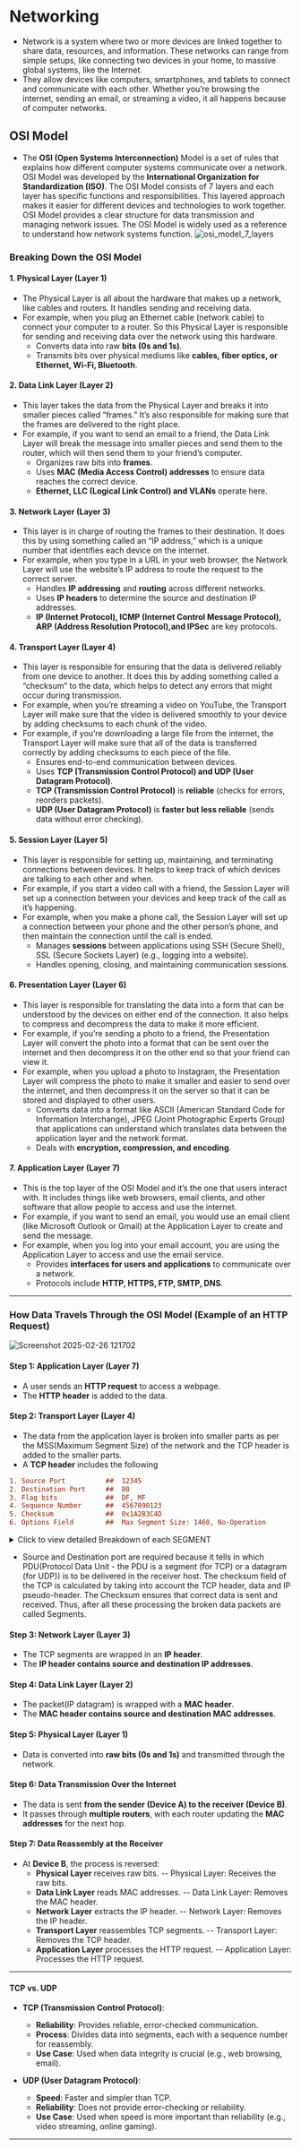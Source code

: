 # Networking
- Network is a system where two or more devices are linked together to share data, resources, and information. These networks can range from simple setups, like connecting two devices in your home, to massive global systems, like the Internet.
- They allow devices like computers, smartphones, and tablets to connect and communicate with each other. Whether you’re browsing the internet, sending an email, or streaming a video, it all happens because of computer networks.

## OSI Model
- The **OSI (Open Systems Interconnection)** Model is a set of rules that explains how different computer systems communicate over a network. OSI Model was developed by the **International Organization for Standardization (ISO)**. The OSI Model consists of 7 layers and each layer has specific functions and responsibilities. This layered approach makes it easier for different devices and technologies to work together. OSI Model provides a clear structure for data transmission and managing network issues. The OSI Model is widely used as a reference to understand how network systems function.
![osi_model_7_layers](https://github.com/user-attachments/assets/72f04348-c9ef-49ec-84d7-7e867e7af0f5)

### **Breaking Down the OSI Model**
#### **1. Physical Layer (Layer 1)**
- The Physical Layer is all about the hardware that makes up a network, like cables and routers. It handles sending and receiving data.
- For example, when you plug an Ethernet cable (network cable) to connect your computer to a router. So this Physical Layer is responsible for sending and receiving data over the network using this hardware.
  - Converts data into raw **bits (0s and 1s)**.
  - Transmits bits over physical mediums like **cables, fiber optics, or Ethernet, Wi-Fi, Bluetooth**.

#### **2. Data Link Layer (Layer 2)**
- This layer takes the data from the Physical Layer and breaks it into smaller pieces called “frames.” It’s also responsible for making sure that the frames are delivered to the right place.
- For example, if you want to send an email to a friend, the Data Link Layer will break the message into smaller pieces and send them to the router, which will then send them to your friend’s computer.
  - Organizes raw bits into **frames**.
  - Uses **MAC (Media Access Control) addresses** to ensure data reaches the correct device.
  - **Ethernet, LLC (Logical Link Control) and VLANs** operate here.

#### **3. Network Layer (Layer 3)**
- This layer is in charge of routing the frames to their destination. It does this by using something called an “IP address,” which is a unique number that identifies each device on the internet.
- For example, when you type in a URL in your web browser, the Network Layer will use the website’s IP address to route the request to the correct server.
  - Handles **IP addressing** and **routing** across different networks.
  - Uses **IP headers** to determine the source and destination IP addresses.
  - **IP (Internet Protocol), ICMP (Internet Control Message Protocol), ARP (Address Resolution Protocol),and IPSec** are key protocols.

#### **4. Transport Layer (Layer 4)**
- This layer is responsible for ensuring that the data is delivered reliably from one device to another. It does this by adding something called a “checksum” to the data, which helps to detect any errors that might occur during transmission. 
- For example, when you’re streaming a video on YouTube, the Transport Layer will make sure that the video is delivered smoothly to your device by adding checksums to each chunk of the video.
- For example, if you’re downloading a large file from the internet, the Transport Layer will make sure that all of the data is transferred correctly by adding checksums to each piece of the file.
  - Ensures end-to-end communication between devices.
  - Uses **TCP (Transmission Control Protocol) and UDP (User Datagram Protocol)**.
  - **TCP (Transmission Control Protocol)** is **reliable** (checks for errors, reorders packets).  
  - **UDP (User Datagram Protocol)** is **faster but less reliable** (sends data without error checking).

#### **5. Session Layer (Layer 5)**
- This layer is responsible for setting up, maintaining, and terminating connections between devices. It helps to keep track of which devices are talking to each other and when.
- For example, if you start a video call with a friend, the Session Layer will set up a connection between your devices and keep track of the call as it’s happening.
- For example, when you make a phone call, the Session Layer will set up a connection between your phone and the other person’s phone, and then maintain the connection until the call is ended.
  - Manages **sessions** between applications using SSH (Secure Shell), SSL (Secure Sockets Layer) (e.g., logging into a website).
  - Handles opening, closing, and maintaining communication sessions.

#### **6. Presentation Layer (Layer 6)**
- This layer is responsible for translating the data into a form that can be understood by the devices on either end of the connection. It also helps to compress and decompress the data to make it more efficient.
- For example, if you’re sending a photo to a friend, the Presentation Layer will convert the photo into a format that can be sent over the internet and then decompress it on the other end so that your friend can view it.
- For example, when you upload a photo to Instagram, the Presentation Layer will compress the photo to make it smaller and easier to send over the internet, and then decompress it on the server so that it can be stored and displayed to other users.
  - Converts data into a format like  ASCII (American Standard Code for Information Interchange), JPEG (Joint Photographic Experts Group) that applications can understand which translates data between the application layer and the network format.
  - Deals with **encryption, compression, and encoding**.

#### **7. Application Layer (Layer 7)**
- This is the top layer of the OSI Model and it’s the one that users interact with. It includes things like web browsers, email clients, and other software that allow people to access and use the internet.
- For example, if you want to send an email, you would use an email client (like Microsoft Outlook or Gmail) at the Application Layer to create and send the message.
- For example, when you log into your email account, you are using the Application Layer to access and use the email service.
  - Provides **interfaces for users and applications** to communicate over a network.
  - Protocols include **HTTP, HTTPS, FTP, SMTP, DNS**.

---

### **How Data Travels Through the OSI Model (Example of an HTTP Request)**  
![Screenshot 2025-02-26 121702](https://github.com/user-attachments/assets/01442827-24b7-4c79-be6d-9f80fc57a1f5)

#### **Step 1: Application Layer (Layer 7)**
- A user sends an **HTTP request** to access a webpage.
- The **HTTP header** is added to the data.

#### **Step 2: Transport Layer (Layer 4)**
- The data from the application layer is broken into smaller parts as per the MSS(Maximum Segment Size) of the network and the TCP header is added to the smaller parts.
- A **TCP header** includes the following
```ini
1. Source Port          ##  12345  
2. Destination Port     ##  80  
3. Flag bits            ##  DF, MF  
4. Sequence Number      ##  4567890123  
5. Checksum             ##  0x1A2B3C4D  
6. Options Field        ##  Max Segment Size: 1460, No-Operation
```

<details>
  <summary>Click to view detailed Breakdown of each SEGMENT</summary>

### Breakdown of each segment:

1. **Source Port**  
   - **Example**: `12345`  
     This represents the source port number, indicating which application on the sender's side is sending the data.

2. **Destination Port**  
   - **Example**: `80`  
     This represents the destination port number. Port 80 is commonly used for HTTP traffic.

3. **Flag bits**  
   - **Example**: `DF, MF`  
     Flag bits control the fragmentation of the segment. 
     - **DF** (Don't Fragment): Tells routers not to fragment the packet.
     - **MF** (More Fragments): Indicates more fragments of the same packet are coming.

4. **Sequence Number**  
   - **Example**: `4567890123`  
     This is a sequence number used to keep track of the ordering of segments in the TCP connection. It ensures that data is reassembled in the correct order at the destination.

5. **Checksum**  
   - **Example**: `0x1A2B3C4D`  
     The checksum is used for error checking to ensure the integrity of the data in the TCP segment. If any bit errors occur during transmission, the checksum will not match and the segment will be discarded.

6. **Options Field**  
   - **Example**: `Max Segment Size: 1460, No-Operation`  
     This field allows for various options such as the maximum segment size (MSS) or no-operation instructions for padding the segment.

These segments form the key parts of a TCP header and play crucial roles in establishing reliable data transmission.

</details>

- Source and Destination port are required because it tells in which PDU(Protocol Data Unit - the PDU is a segment (for TCP) or a datagram (for UDP)) is to be delivered in the receiver host. The checksum field of the TCP is calculated by taking into account the TCP header, data and IP pseudo-header. The Checksum ensures that correct data is sent and received. Thus, after all these processing the broken data packets are called Segments.
  
#### **Step 3: Network Layer (Layer 3)**
- The TCP segments are wrapped in an **IP header**.
- The **IP header contains source and destination IP addresses**.

#### **Step 4: Data Link Layer (Layer 2)**
- The packet(IP datagram) is wrapped with a **MAC header**.
- The **MAC header contains source and destination MAC addresses**.

#### **Step 5: Physical Layer (Layer 1)**
- Data is converted into **raw bits (0s and 1s)** and transmitted through the network.

#### **Step 6: Data Transmission Over the Internet**
- The data is sent **from the sender (Device A) to the receiver (Device B)**.
- It passes through **multiple routers**, with each router updating the **MAC addresses** for the next hop.

#### **Step 7: Data Reassembly at the Receiver**
- At **Device B**, the process is reversed:
  - **Physical Layer** receives raw bits. -- Physical Layer: Receives the raw bits.
  - **Data Link Layer** reads MAC addresses. -- Data Link Layer: Removes the MAC header.
  - **Network Layer** extracts the IP header. -- Network Layer: Removes the IP header.
  - **Transport Layer** reassembles TCP segments. -- Transport Layer: Removes the TCP header.
  - **Application Layer** processes the HTTP request. -- Application Layer: Processes the HTTP request.

---

#### TCP vs. UDP
- **TCP (Transmission Control Protocol)**:
  - **Reliability**: Provides reliable, error-checked communication.
  - **Process**: Divides data into segments, each with a sequence number for reassembly.
  - **Use Case**: Used when data integrity is crucial (e.g., web browsing, email).

- **UDP (User Datagram Protocol)**:
  - **Speed**: Faster and simpler than TCP.
  - **Reliability**: Does not provide error-checking or reliability.
  - **Use Case**: Used when speed is more important than reliability (e.g., video streaming, online gaming).

---
